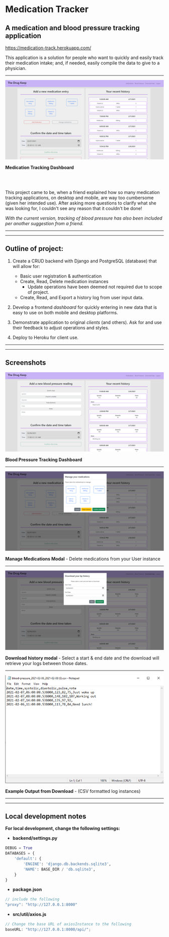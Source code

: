 # Medication Tracker

## A medication and blood pressure tracking application

https://medication-track.herokuapp.com/

This application is a solution for people who want to quickly and easily track their medication intake; and, if needed, easily compile the data to give to a physician.

---

![Medication Tracking Dashboard](/readme_imgs/Med_main.png?raw=true "Medication Tracking Dashboard")

<figcaption><strong>Medication Tracking Dashboard</strong></figcaption>

<br/><br/>

This project came to be, when a friend explained how so many medication
tracking applications, on desktop and mobile, are way too cumbersome (given her intended use). After asking more questions to clarify what she was looking for, I couldn't see any reason that it couldn't be done!

_With the current version, tracking of blood pressure has also been included per another suggestion from a friend._

---

---

## Outline of project:

1. Create a CRUD backend with Django and PostgreSQL (database) that will allow for:

   - Basic user registration & authentication
   - Create, Read, Delete medication instances
     - Update operations have been deemed not required due to scope of project.
   - Create, Read, and Export a history log from user input data.

2. Develop a frontend _dashboard_ for quickly entering in new data that is easy to use
   on both mobile and desktop platforms.
3. Demonstrate application to original _clients_ (and others). Ask for and use their feedback to
   adjust operations and styles.
4. Deploy to Heroku for client use.

---

---

## Screenshots

![Blood Pressure Tracking Dashboard](/readme_imgs/bp_main.png?raw=true "Blood Pressure Tracking Dashboard")

<figcaption><strong>Blood Pressure Tracking Dashboard</strong></figcaption>

---

![Manage Medications Modal](/readme_imgs/Med_manage.png?raw=true "Manage Medications Modal")

<figcaption><strong>Manage Medications Modal</strong> - Delete medications from your User instance</figcaption>

---

![Download History Modal](/readme_imgs/download.png?raw=true "Download History Modal")

<figcaption><strong>Download history modal</strong> - Select a start & end date and the download will retrieve your logs between those dates.</figcaption>

---

![Example Output from Download](/readme_imgs/download_example.png?raw=true "Example Output from Download")

<figcaption><strong>Example Output from Download</strong> - (CSV formatted log instances)</figcaption>

---

---

## Local development notes

**For local development, change the following settings:**

- **backend/settings.py**

```python
DEBUG = True
DATABASES = {
    'default': {
        'ENGINE': 'django.db.backends.sqlite3',
        'NAME': BASE_DIR / 'db.sqlite3',
    }
}
```

- **package.json**

```js
// include the following
"proxy": "http://127.0.0.1:8000"
```

- **src/util/axios.js**

```js
// Change the base URL of axiosInstance to the following
baseURL: "http://127.0.0.1:8000/api/";
```
